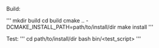 Build:

'''
mkdir build
cd build
cmake .. -DCMAKE_INSTALL_PATH=path/to/install/dir
make install
'''

Test:
'''
cd path/to/install/dir
bash bin/<test_script>
'''
